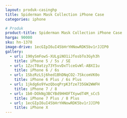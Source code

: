 ```yaml
---
layout: produk-casinghp
title: Spiderman Mask Collection iPhone Case
categories: iphone

# Produk
product-title: Spiderman Mask Collection iPhone Case
harga: 90000
sku: hn-1378
image-drive: 1ecGIpI6uI45bHrYHNowRDK5bv1rJJIP0
gallery:
  - url: 190ySmFowS-XULgiNO1iJfosbTo3Gyh3h
    title: iPhone 5 / 5s / SE
  - url: 1ZzcT0atzy73Y5vvDxTlceGvWl-ABXI1u
    title: iPhone 6 / 6s
  - url: 1SbzRzLSj6hed1BhDNqCO2-7SkcomVK0o
    title: iPhone 6 Plus / 6s Plus
  - url: 1jkdg6o9YwzQboqPrpK3fze735GW2WWFH
    title: iPhone 7 / 8
  - url: 1b0-DOkNg3BCYBd9HHOFTXywdT4M_sCc5
    title: iPhone 7 Plus / 8 Plus
  - url: 1ecGIpI6uI45bHrYHNowRDK5bv1rJJIP0
    title: iPhone X
---
```

